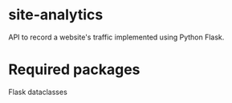 # site-analytics
API to record a website's traffic implemented using Python Flask.

# Required packages
Flask
dataclasses